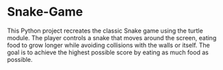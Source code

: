 # Snake-Game
This Python project recreates the classic Snake game using the turtle module. The player controls a snake that moves around the screen, eating food to grow longer while avoiding collisions with the walls or itself. The goal is to achieve the highest possible score by eating as much food as possible.
